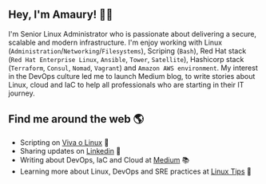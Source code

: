 ## Hey, I'm Amaury! 👨‍💻

I'm Senior Linux Administrator who is passionate about delivering a secure, scalable and modern infrastructure. I'm enjoy working with Linux (```Administration```/```Networking```/```Filesystems```), Scriping (```Bash```), Red Hat stack (```Red Hat Enterprise Linux```, ```Ansible```, ```Tower```, ```Satellite```), Hashicorp stack (```Terraform```, ```Consul```, ```Nomad```, ```Vagrant```) and ```Amazon AWS environment```. My interest in the DevOps culture led me to launch Medium blog, to write stories about Linux, cloud and IaC to help all professionals who are starting in their IT journey.

## Find me around the web 🌎

- Scripting on [Viva o Linux](https://www.vivaolinux.com.br/~amaurybsouza/scripts/) 🐧
- Sharing updates on [Linkedin](https://www.linkedin.com/in/amaurybsouza/) 	💼
- Writing about DevOps, IaC and Cloud at [Medium](https://amaurybsouza.medium.com/) 📚
- Learning more about Linux, DevOps and SRE practices at [Linux Tips](https://www.youtube.com/user/linuxtipscanal) 🚀
